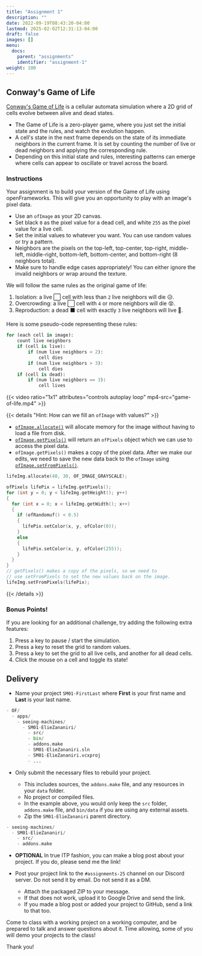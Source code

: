 ```yaml
---
title: "Assignment 1"
description: ""
date: 2022-09-19T08:43:20-04:00
lastmod: 2025-02-02T12:31:13-04:00
draft: false
images: []
menu:
  docs:
    parent: "assignments"
    identifier: "assignment-1"
weight: 100
---
```


## Conway's Game of Life

[Conway's Game of Life](https://en.wikipedia.org/wiki/Conway%27s_Game_of_Life) is a cellular automata simulation where a 2D grid of cells evolve between alive and dead states.

* The Game of Life is a zero-player game, where you just set the initial state and the rules, and watch the evolution happen.
* A cell's state in the next frame depends on the state of its immediate neighbors in the current frame. It is set by counting the number of live or dead neighbors and applying the corresponding rule.
* Depending on this initial state and rules, interesting patterns can emerge where cells can appear to oscillate or travel across the board.

### Instructions

Your assignment is to build your version of the Game of Life using openFrameworks. This will give you an opportunity to play with an image's pixel data.

* Use an `ofImage` as your 2D canvas.
* Set black `0` as the pixel value for a dead cell, and white `255` as the pixel value for a live cell.
* Set the initial values to whatever you want. You can use random values or try a pattern.
* Neighbors are the pixels on the top-left, top-center, top-right, middle-left, middle-right, bottom-left, bottom-center, and bottom-right (8 neighbors total).
* Make sure to handle edge cases appropriately! You can either ignore the invalid neighbors or wrap around the texture.

We will follow the same rules as the original game of life:

1. Isolation: a live ⬜ cell with less than `2` live neighbors will die 😥.
1. Overcrowding: a live ⬜ cell with `4` or more neighbors will die 😵.
1. Reproduction: a dead ⬛ cell with exactly `3` live neighbors will live 🐣.

Here is some pseudo-code representing these rules:

```python
for (each cell in image):
    count live neighbors
    if (cell is live):
        if (num live neighbors < 2):
            cell dies
        if (num live neighbors > 3):
            cell dies
    if (cell is dead):
        if (num live neighbors == 3):
            cell lives
```

{{< video ratio="1x1" attributes="controls autoplay loop" mp4-src="game-of-life.mp4" >}}

{{< details "Hint: How can we fill an <code>ofImage</code> with values?" >}}

* [`ofImage.allocate()`](https://openframeworks.cc/documentation/graphics/ofImage/#show_allocate) will allocate memory for the image without having to load a file from disk.
* [`ofImage.getPixels()`](https://openframeworks.cc/documentation/graphics/ofImage/#show_getPixels) will return an `ofPixels` object which we can use to access the pixel data.
* `ofImage.getPixels()` makes a copy of the pixel data. After we make our edits, we need to save the new data back to the `ofImage` using [`ofImage.setFromPixels()`](https://openframeworks.cc/documentation/graphics/ofImage/#show_setFromPixels).

```cpp
lifeImg.allocate(40, 30, OF_IMAGE_GRAYSCALE);

ofPixels lifePix = lifeImg.getPixels();
for (int y = 0; y < lifeImg.getHeight(); y++)
{
  for (int x = 0; x < lifeImg.getWidth(); x++)
  {
    if (ofRandomuf() < 0.5)
    {
      lifePix.setColor(x, y, ofColor(0));
    }
    else
    {
      lifePix.setColor(x, y, ofColor(255));
    }
  }
}
// getPixels() makes a copy of the pixels, so we need to 
// use setFromPixels to set the new values back on the image.
lifeImg.setFromPixels(lifePix);
```

{{< /details >}}

### Bonus Points!

If you are looking for an additional challenge, try adding the following extra features:

1. Press a key to pause / start the simulation.
1. Press a key to reset the grid to random values.
1. Press a key to set the grid to all live cells, and another for all dead cells.
1. Click the mouse on a cell and toggle its state!

## Delivery

* Name your project `SM01-FirstLast` where **First** is your first name and **Last** is your last name.

```python
- OF/
  - apps/
    - seeing-machines/
      - SM01-ElieZananiri/
        - src/
        - bin/
        - addons.make
        - SM01-ElieZananiri.sln
        - SM01-ElieZananiri.vcxproj
        - ...
```

* Only submit the necessary files to rebuild your project.

  * This includes sources, the `addons.make` file, and any resources in your `data` folder.
  * No project or compiled files.
  * In the example above, you would only keep the `src` folder, `addons.make` file, and `bin/data` if you are using any external assets.
  * Zip the `SM01-ElieZananiri` parent directory.

```python
- seeing-machines/
  - SM01-ElieZananiri/
    - src/
    - addons.make
```

* **OPTIONAL** In true ITP fashion, you can make a blog post about your project. If you do, please send me the link!

* Post your project link to the `#assignments-25` channel on our Discord server. Do not send it by email. Do not send it as a DM.

  * Attach the packaged ZIP to your message.
  * If that does not work, upload it to Google Drive and send the link.
  * If you made a blog post or added your project to GitHub, send a link to that too.

Come to class with a working project on a working computer, and be prepared to talk and answer questions about it. Time allowing, some of you will demo your projects to the class!

Thank you!

<!-- ## Solution

Here are example projects for a [basic solution](sm01-ElieZananiri-basic.zip) and a [fancy solution](sm01-ElieZananiri-fancy.zip) (with all the bonus features).

A few things to watch out for:

* While iterating through the pixels, we do not want to read values from the same array we are writing to. If we do this, we will be reading values that we are modifying and will get unexpected results.
* When counting neighbors, we want to make sure to skip the current pixel. We need to look at the 8 surrounding pixels only. -->

